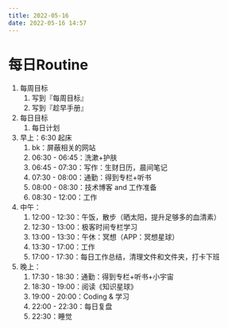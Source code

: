 ```yaml
---
title: 2022-05-16
date: 2022-05-16 14:57
---
```


# 每日Routine

1. 每周目标
    1. 写到『每周目标』
    2. 写到『趁早手册』
2. 每日目标
    1. 每日计划
3. 早上：6:30 起床
    1. bk：屏蔽相关的网站
    2. 06:30 - 06:45：洗漱+护肤
    3. 06:45 - 07:30：写作：生财日历，晨间笔记
    4. 07:30 - 08:00：通勤：得到专栏+听书
    5. 08:00 - 08:30：技术博客 and 工作准备
    6. 08:30 - 12:00：工作
4. 中午：
    1. 12:00 - 12:30：午饭，散步（晒太阳，提升足够多的血清素）
    2. 12:30 - 13:00：极客时间专栏学习
    3. 13:00 - 13:30：午休：冥想（APP：冥想星球）
    4. 13:30 - 17:00：工作
    5. 17:00 - 17:30：每日工作总结，清理文件和文件夹，打卡下班
5. 晚上：
    1. 17:30 - 18:30：通勤：得到专栏+听书+小宇宙
    2. 18:30 - 19:00：阅读《知识星球》
    3. 19:00 - 20:00：Coding & 学习
    4. 22:00 - 22:30：每日复盘
    5. 22:30：睡觉